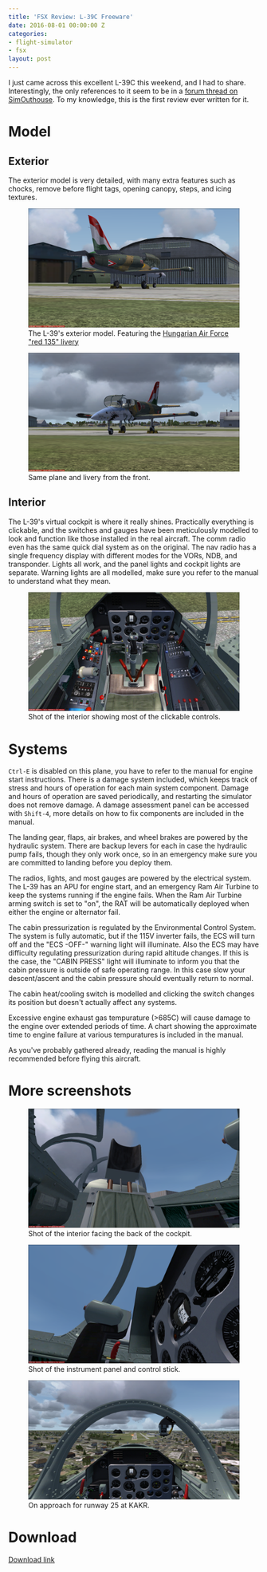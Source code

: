 ```yaml
---
title: 'FSX Review: L-39C Freeware'
date: 2016-08-01 00:00:00 Z
categories:
- flight-simulator
- fsx
layout: post
---
```


I just came across this excellent L-39C this weekend, and I had to share. Interestingly, the only references to it seem to be in a [forum thread on SimOuthouse](http://www.sim-outhouse.com/sohforums/showthread.php?92435-DoughBree-L-39C-%28FSX%29). To my knowledge, this is the first review ever written for it.

# Model

## Exterior

The exterior model is very detailed, with many extra features such as chocks, remove before flight tags, opening canopy, steps, and icing textures.

<figure>
<img src="/assets/l39-exterior.png" alt="Picture of the l-39's exterior">
<figcaption>The L-39's exterior model. Featuring the <a href="http://www.sim-outhouse.com/sohforums/showthread.php?94934-L39C-Albatros-Capali-zip">Hungarian Air Force "red 135" livery</a></figcaption>
</figure>


<figure>
<img src="/assets/l39-exterior-front.png" alt="Picture of the l-39's exterior">
<figcaption>Same plane and livery from the front.</figcaption>
</figure>


## Interior

The L-39's virtual cockpit is where it really shines. Practically everything is clickable, and the switches and gauges have been meticulously modelled to look and function like those installed in the real aircraft. The comm radio even has the same quick dial system as on the original. The nav radio has a single frequency display with different modes for the VORs, NDB, and transponder. Lights all work, and the panel lights and cockpit lights are separate. Warning lights are all modelled, make sure you refer to the manual to understand what they mean.

<figure>
<img src="/assets/l39-interior.png" alt="Picture of the l-39's interior">
<figcaption>Shot of the interior showing most of the clickable controls.</figcaption>
</figure>


# Systems

`Ctrl-E` is disabled on this plane, you have to refer to the manual for engine start instructions. There is a damage system included, which keeps track of stress and hours of operation for each main system component. Damage and hours of operation are saved periodically, and restarting the simulator does not remove damage. A damage assessment panel can be accessed with `Shift-4`, more details on how to fix components are included in the manual.

The landing gear, flaps, air brakes, and wheel brakes are powered by the hydraulic system. There are backup levers for each in case the hydraulic pump fails, though they only work once, so in an emergency make sure you are committed to landing before you deploy them.

The radios, lights, and most gauges are powered by the electrical system. The L-39 has an APU for engine start, and an emergency Ram Air Turbine to keep the systems running if the engine fails. When the Ram Air Turbine arming switch is set to "on", the RAT will be automatically deployed when either the engine or alternator fail.

The cabin pressurization is regulated by the Environmental Control System. The system is fully automatic, but if the 115V inverter fails, the ECS will turn off and the "ECS -OFF-" warning light will illuminate. Also the ECS may have difficulty regulating pressurization during rapid altitude changes. If this is the case, the "CABIN PRESS" light will illuminate to inform you that the cabin pressure is outside of safe operating range. In this case slow your descent/ascent and the cabin pressure should eventually return to normal.

The cabin heat/cooling switch is modelled and clicking the switch changes its position but doesn't actually affect any systems.

Excessive engine exhaust gas tempurature (>685C) will cause damage to the engine over extended periods of time. A chart showing the approximate time to engine failure at various tempuratures is included in the manual.

As you've probably gathered already, reading the manual is highly recommended before flying this aircraft.


# More screenshots


<figure>
<img src="/assets/l39-interior-seat.png" alt="Picture of the l-39's interior">
<figcaption>Shot of the interior facing the back of the cockpit.</figcaption>
</figure>

<figure>
<img src="/assets/l39-interior-panel.png" alt="Picture of the l-39's interior">
<figcaption>Shot of the instrument panel and control stick.</figcaption>
</figure>

<figure>
<img src="/assets/l39-interior-approach.png" alt="Picture of the l-39's interior">
<figcaption>On approach for runway 25 at KAKR.</figcaption>
</figure>

# Download

[Download link](https://drive.google.com/file/d/0B6K_xiE2GqmMNElNWHpEOTE1UE0/view?usp=sharing)

